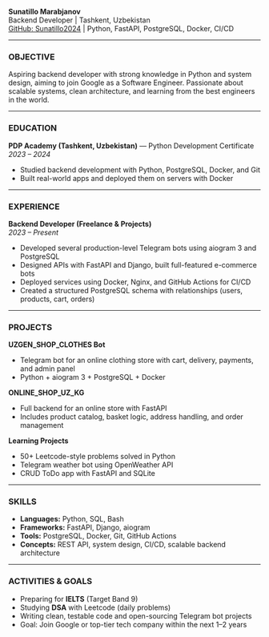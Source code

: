 **Sunatillo Marabjanov**  
Backend Developer | Tashkent, Uzbekistan  
[GitHub: Sunatillo2024](https://github.com/Sunatillo2024) | Python, FastAPI, PostgreSQL, Docker, CI/CD  

---

### OBJECTIVE
Aspiring backend developer with strong knowledge in Python and system design, aiming to join Google as a Software Engineer. Passionate about scalable systems, clean architecture, and learning from the best engineers in the world.

---

### EDUCATION
**PDP Academy (Tashkent, Uzbekistan)** — Python Development Certificate  
*2023 – 2024*  
- Studied backend development with Python, PostgreSQL, Docker, and Git  
- Built real-world apps and deployed them on servers with Docker  

---

### EXPERIENCE

**Backend Developer (Freelance & Projects)**  
*2023 – Present*  
- Developed several production-level Telegram bots using aiogram 3 and PostgreSQL  
- Designed APIs with FastAPI and Django, built full-featured e-commerce bots  
- Deployed services using Docker, Nginx, and GitHub Actions for CI/CD  
- Created a structured PostgreSQL schema with relationships (users, products, cart, orders)

---

### PROJECTS

**UZGEN_SHOP_CLOTHES Bot**  
- Telegram bot for an online clothing store with cart, delivery, payments, and admin panel  
- Python + aiogram 3 + PostgreSQL + Docker  

**ONLINE_SHOP_UZ_KG**  
- Full backend for an online store with FastAPI  
- Includes product catalog, basket logic, address handling, and order management  

**Learning Projects**  
- 50+ Leetcode-style problems solved in Python  
- Telegram weather bot using OpenWeather API  
- CRUD ToDo app with FastAPI and SQLite  

---

### SKILLS

- **Languages:** Python, SQL, Bash  
- **Frameworks:** FastAPI, Django, aiogram  
- **Tools:** PostgreSQL, Docker, Git, GitHub Actions  
- **Concepts:** REST API, system design, CI/CD, scalable backend architecture  

---

### ACTIVITIES & GOALS

- Preparing for **IELTS** (Target Band 9)  
- Studying **DSA** with Leetcode (daily problems)  
- Writing clean, testable code and open-sourcing Telegram bot projects  
- Goal: Join Google or top-tier tech company within the next 1–2 years  
